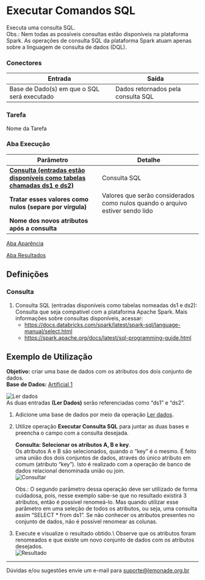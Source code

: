 # Executar Comandos SQL
Executa uma consulta SQL.\
Obs.: Nem todas as possíveis consultas estão disponíveis na plataforma Spark. As operações de consulta SQL da plataforma Spark atuam apenas sobre a linguagem de consulta de dados (DQL).


### Conectores
| Entrada | Saída |
| --- | --- |
| Base de Dado(s) em que o SQL será executado | Dados retornados pela consulta SQL |

### Tarefa
Nome da Tarefa

### Aba Execução
| Parâmetro | Detalhe |
| --- | --- |
| **[Consulta (entradas estão disponíveis como tabelas chamadas ds1 e ds2)]** | Consulta SQL |
| **Tratar esses valores como nulos (separe por vírgula)** | Valores que serão considerados como nulos quando o arquivo estiver sendo lido |
| **Nome dos novos atributos após a consulta** |  |

[Aba Aparência][1]

[Aba Resultados][2]

## Definições
### Consulta
1. Consulta SQL (entradas disponíveis como tabelas nomeadas ds1 e ds2):\
	Consulta que seja compatível com a plataforma Apache Spark. Mais informações sobre consultas disponíveis, acessar:
	- <https://docs.databricks.com/spark/latest/spark-sql/language-manual/select.html>
	- <https://spark.apache.org/docs/latest/sql-programming-guide.html>

## Exemplo de Utilização
**Objetivo:** criar uma base de dados com os atributos dos dois conjunto de dados.\
**Base de Dados:** [Artificial 1][3]
	
![Ler dados](/img/spark/avancado/executar_comandos_sql/image3.png)\
As duas entradas **(Ler Dados)** serão referenciadas como “ds1” e “ds2”. 

1. Adicione uma base de dados por meio da operação [Ler dados][4]. 

2. Utilize operação **Executar Consulta SQL** para juntar as duas bases e preencha o campo com a consulta desejada.

    **Consulta: Selecionar os atributos A, B e key**.\
	Os atributos A e B são selecionados, quando o “key” é o mesmo. É feito uma união dos dois conjuntos de dados, através do único atributo em comum (atributo “key”). Isto é realizado com a operação de banco de dados relacional denominada união ou join.\
	![Consultar](/img/spark/avancado/executar_comandos_sql/image1.png)

	Obs.: O segundo parâmetro dessa operação deve ser utilizado de forma cuidadosa, pois, nesse exemplo sabe-se que no resultado existirá 3 atributos, então é possível renomeá-lo. Mas quando utilizar esse parâmetro em uma seleção de todos os atributos, ou seja, uma consulta assim “SELECT * from ds1”. Se não conhecer os atributos presentes no conjunto de dados, não é possível renomear as colunas.

3. Execute e visualize o resultado obtido.\\
	Observe que os atributos foram renomeados e que existe um novo conjunto de dados com os atributos desejados. \
	![Resultado](/img/spark/avancado/executar_comandos_sql/image2.png)

-----

Dúvidas e/ou sugestões envie um e-mail para suporte@lemonade.org.br

[Consulta (entradas estão disponíveis como tabelas chamadas ds1 e ds2)]: #consulta
[Inferir esquema da fonte de dados]: #inferir-esquema-da-fonte-de-dados
[O que fazer em caso de dados inválidos]: #o-que-fazer-em-caso-de-dados-invalidos
[1]: /pt-br/spark/documentacao-geral/documentacao-geral.html#aba-aparencia
[2]: /pt-br/spark/documentacao-geral/documentacao-geral.html#aba-resultados
[3]: /pt-br/spark/base-de-dados/#artificial-1
[4]: /pt-br/spark/entrada-e-saida/ler-dados.html